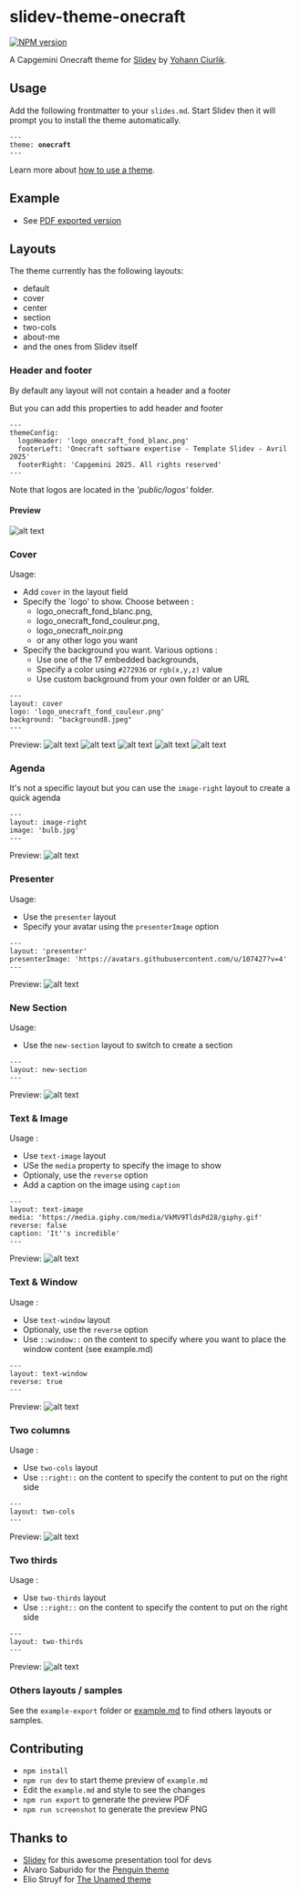 # slidev-theme-onecraft

[![NPM version](https://img.shields.io/npm/v/slidev-theme-onecraft?color=3AB9D4&label=)](https://www.npmjs.com/package/slidev-theme-onecraft)

A Capgemini Onecraft theme for [Slidev](https://github.com/slidevjs/slidev) by [Yohann Ciurlik](https://github.com/spawnrider).

<!--
  Learn more about how to write a theme:
  https://sli.dev/guide/write-theme.html
--->

<!--
  run `npm run dev` to check out the slides for more details of how to start writing a theme
-->

<!--
  Put some screenshots here to demonstrate your theme

  Live demo: [...]
-->

## Usage

Add the following frontmatter to your `slides.md`. Start Slidev then it will prompt you to install the theme automatically.

<pre><code>---
theme: <b>onecraft</b>
---</code></pre>

Learn more about [how to use a theme](https://sli.dev/guide/theme-addon#use-theme).

## Example
- See [PDF exported version](./example.pdf)

## Layouts

The theme currently has the following layouts:

- default
- cover
- center
- section
- two-cols
- about-me
- and the ones from Slidev itself

### Header and footer
By default any layout will not contain a header and a footer

But you can add this properties to add header and footer
```
---
themeConfig:
  logoHeader: 'logo_onecraft_fond_blanc.png' 
  footerLeft: 'Onecraft software expertise - Template Slidev - Avril 2025'
  footerRight: 'Capgemini 2025. All rights reserved'
---
```
Note that logos are located in the *'public/logos'* folder.

#### Preview
![alt text](example-export/19.png)

### Cover
Usage:
- Add `cover` in the layout field
- Specify the `logo' to show. Choose between :
  - logo_onecraft_fond_blanc.png, 
  - logo_onecraft_fond_couleur.png, 
  - logo_onecraft_noir.png 
  - or any other logo you want
- Specify the background you want. Various options : 
  - Use one of the 17 embedded backgrounds,
  - Specify a color using `#272936` or `rgb(x,y,z)` value
  - Use custom background from your own folder or an URL

```
---
layout: cover
logo: 'logo_onecraft_fond_couleur.png'
background: "background8.jpeg"
---
```
Preview:
![alt text](example-export/1.png)
![alt text](example-export/2.png)
![alt text](example-export/3.png)
![alt text](example-export/4.png)
![alt text](example-export/5.png)

### Agenda
It's not a specific layout but you can use the `image-right` layout to create a quick agenda

```
---
layout: image-right
image: 'bulb.jpg'
---
```
Preview:
![alt text](example-export/6.png)


### Presenter
Usage: 
- Use the `presenter` layout 
- Specify your avatar using the `presenterImage` option

```
---
layout: 'presenter'
presenterImage: 'https://avatars.githubusercontent.com/u/107427?v=4'
--- 
```
Preview:
![alt text](example-export/7.png)

### New Section
Usage: 
- Use the `new-section` layout to switch to create a section

```
---
layout: new-section
---
```
Preview:
![alt text](example-export/15.png)

### Text & Image
Usage :
- Use `text-image` layout
- USe the `media` property to specify the image to show
- Optionaly, use the `reverse` option 
- Add a caption on the image using `caption`

```
---
layout: text-image
media: 'https://media.giphy.com/media/VkMV9TldsPd28/giphy.gif'
reverse: false
caption: 'It''s incredible'
---
``` 
Preview:
![alt text](example-export/13.png)


### Text & Window
Usage :
- Use `text-window` layout
- Optionaly, use the `reverse` option 
- Use `::window::` on the content to specify where you want to place the window content (see example.md)

```
---
layout: text-window
reverse: true
---
```

Preview:
![alt text](example-export/18.png)

### Two columns
Usage :
- Use `two-cols` layout
- Use `::right::` on the content to specify the content to put on the right side

```
---
layout: two-cols
---
```

Preview:
![alt text](example-export/16.png)

### Two thirds
Usage :
- Use `two-thirds` layout
- Use `::right::` on the content to specify the content to put on the right side

```
---
layout: two-thirds
---
```

Preview:
![alt text](example-export/17.png)

### Others layouts / samples
See the `example-export` folder or [example.md](example.md) to find others layouts or samples.

## Contributing

- `npm install`
- `npm run dev` to start theme preview of `example.md`
- Edit the `example.md` and style to see the changes
- `npm run export` to generate the preview PDF
- `npm run screenshot` to generate the preview PNG

## Thanks to 
- [Slidev](https://sli.dev/) for this awesome presentation tool for devs
- Alvaro Saburido for the [Penguin theme](https://github.com/alvarosabu/slidev-theme-penguin/)
- Elio Struyf for [The Unamed theme](https://github.com/estruyf/slidev-theme-the-unnamed)